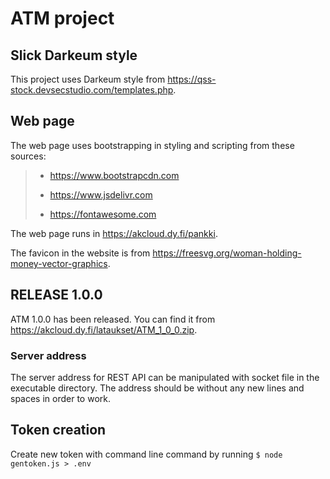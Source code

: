 # ATM project

## Slick Darkeum style

This project uses Darkeum style from <https://qss-stock.devsecstudio.com/templates.php>.

## Web page

The web page uses bootstrapping in styling and scripting from these sources:

>- <https://www.bootstrapcdn.com>
>
>- <https://www.jsdelivr.com>
>
>- <https://fontawesome.com>

The web page runs in <https://akcloud.dy.fi/pankki>.

The favicon in the website is from <https://freesvg.org/woman-holding-money-vector-graphics>.

## RELEASE 1.0.0

ATM 1.0.0 has been released. You can find it from <https://akcloud.dy.fi/lataukset/ATM_1_0_0.zip>.

### Server address

The server address for REST API can be manipulated with socket file in the executable directory. The address should be without any new lines and spaces in order to work.


## Token creation

Create new token with command line command by running `$ node gentoken.js > .env`
